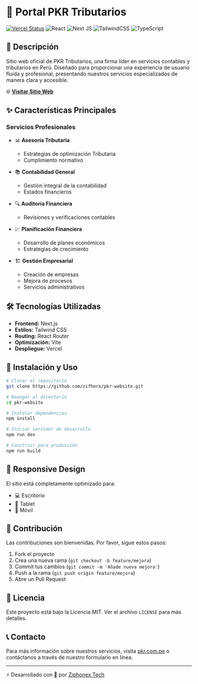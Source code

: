 # 🏢 Portal PKR Tributarios

[![Vercel Status](https://vercelbadge.vercel.app/api/zifherx/pkr-website)](https://pkr.com.pe)
![React](https://img.shields.io/badge/React-20232A?style=for-the-badge&logo=react&logoColor=61DAFB)
![Next JS](https://img.shields.io/badge/Next-black?style=for-the-badge&logo=next.js&logoColor=white)
![TailwindCSS](https://img.shields.io/badge/Tailwind_CSS-38B2AC?style=for-the-badge&logo=tailwind-css&logoColor=white)
![TypeScript](https://img.shields.io/badge/typescript-%23007ACC.svg?style=for-the-badge&logo=typescript&logoColor=white)

## 📌 Descripción

Sitio web oficial de PKR Tributarios, una firma líder en servicios contables y tributarios en Perú. Diseñado para proporcionar una experiencia de usuario fluida y profesional, presentando nuestros servicios especializados de manera clara y accesible.

🌐 **[Visitar Sitio Web](https://pkr.com.pe)**

## ✨ Características Principales

### Servicios Profesionales
- 📊 **Asesoría Tributaria**
  - Estrategias de optimización Tributaria
  - Cumplimiento normativo
  
- 📚 **Contabilidad General**
  - Gestión integral de la contabilidad
  - Estados financieros
  
- 🔍 **Auditoría Financiera**
  - Revisiones y verificaciones contables
  
- 💹 **Planificación Financiera**
  - Desarrollo de planes económicos
  - Estrategias de crecimiento
  
- 🏗️ **Gestión Empresarial**
  - Creación de empresas
  - Mejora de procesos
  - Servicios administrativos

## 🛠️ Tecnologías Utilizadas

- **Frontend:** Next.js
- **Estilos:** Tailwind CSS
- **Routing:** React Router
- **Optimización:** Vite
- **Despliegue:** Vercel

## 🚀 Instalación y Uso

```bash
# Clonar el repositorio
git clone https://github.com/zifherx/pkr-website.git

# Navegar al directorio
cd pkr-website

# Instalar dependencias
npm install

# Iniciar servidor de desarrollo
npm run dev

# Construir para producción
npm run build
```

## 📱 Responsive Design

El sitio está completamente optimizado para:
- 💻 Escritorio
- 📱 Tablet
- 📱 Móvil

## 🤝 Contribución

Las contribuciones son bienvenidas. Por favor, sigue estos pasos:

1. Fork el proyecto
2. Crea una nueva rama (`git checkout -b feature/mejora`)
3. Commit tus cambios (`git commit -m 'Añade nueva mejora'`)
4. Push a la rama (`git push origin feature/mejora`)
5. Abre un Pull Request

## 📄 Licencia

Este proyecto está bajo la Licencia MIT. Ver el archivo `LICENSE` para más detalles.

## 📞 Contacto

Para más información sobre nuestros servicios, visita [pkr.com.pe](https://pkr.com.pe) o contáctanos a través de nuestro formulario en línea.

---
⚡️ Desarrollado con 💙 por [Ziphonex Tech](https://ziphonex.com)
